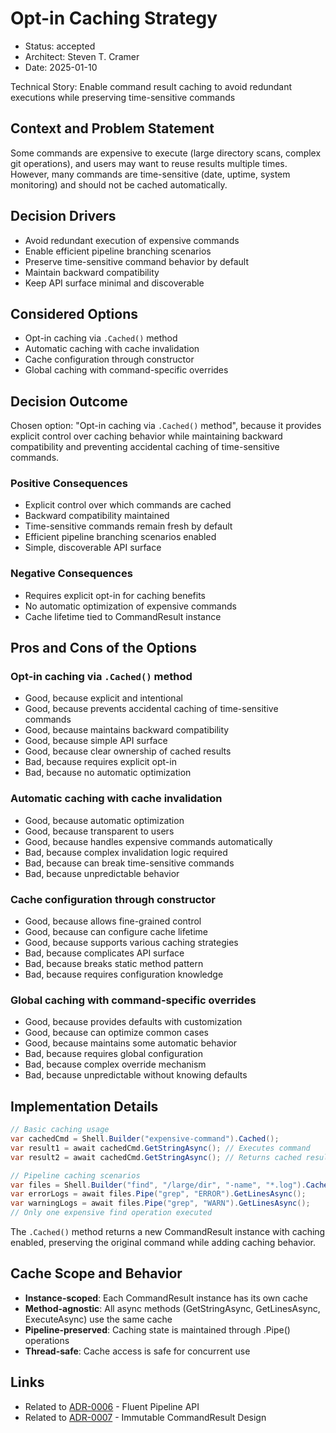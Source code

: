 # Opt-in Caching Strategy

* Status: accepted
* Architect: Steven T. Cramer
* Date: 2025-01-10

Technical Story: Enable command result caching to avoid redundant executions while preserving time-sensitive commands

## Context and Problem Statement

Some commands are expensive to execute (large directory scans, complex git operations), and users may want to reuse results multiple times. However, many commands are time-sensitive (date, uptime, system monitoring) and should not be cached automatically.

## Decision Drivers

* Avoid redundant execution of expensive commands
* Enable efficient pipeline branching scenarios
* Preserve time-sensitive command behavior by default
* Maintain backward compatibility
* Keep API surface minimal and discoverable

## Considered Options

* Opt-in caching via `.Cached()` method
* Automatic caching with cache invalidation
* Cache configuration through constructor
* Global caching with command-specific overrides

## Decision Outcome

Chosen option: "Opt-in caching via `.Cached()` method", because it provides explicit control over caching behavior while maintaining backward compatibility and preventing accidental caching of time-sensitive commands.

### Positive Consequences

* Explicit control over which commands are cached
* Backward compatibility maintained
* Time-sensitive commands remain fresh by default
* Efficient pipeline branching scenarios enabled
* Simple, discoverable API surface

### Negative Consequences

* Requires explicit opt-in for caching benefits
* No automatic optimization of expensive commands
* Cache lifetime tied to CommandResult instance

## Pros and Cons of the Options

### Opt-in caching via `.Cached()` method

* Good, because explicit and intentional
* Good, because prevents accidental caching of time-sensitive commands
* Good, because maintains backward compatibility
* Good, because simple API surface
* Good, because clear ownership of cached results
* Bad, because requires explicit opt-in
* Bad, because no automatic optimization

### Automatic caching with cache invalidation

* Good, because automatic optimization
* Good, because transparent to users
* Good, because handles expensive commands automatically
* Bad, because complex invalidation logic required
* Bad, because can break time-sensitive commands
* Bad, because unpredictable behavior

### Cache configuration through constructor

* Good, because allows fine-grained control
* Good, because can configure cache lifetime
* Good, because supports various caching strategies
* Bad, because complicates API surface
* Bad, because breaks static method pattern
* Bad, because requires configuration knowledge

### Global caching with command-specific overrides

* Good, because provides defaults with customization
* Good, because can optimize common cases
* Good, because maintains some automatic behavior
* Bad, because requires global configuration
* Bad, because complex override mechanism
* Bad, because unpredictable without knowing defaults

## Implementation Details

```csharp
// Basic caching usage
var cachedCmd = Shell.Builder("expensive-command").Cached();
var result1 = await cachedCmd.GetStringAsync(); // Executes command
var result2 = await cachedCmd.GetStringAsync(); // Returns cached result

// Pipeline caching scenarios
var files = Shell.Builder("find", "/large/dir", "-name", "*.log").Cached();
var errorLogs = await files.Pipe("grep", "ERROR").GetLinesAsync();
var warningLogs = await files.Pipe("grep", "WARN").GetLinesAsync();
// Only one expensive find operation executed
```

The `.Cached()` method returns a new CommandResult instance with caching enabled, preserving the original command while adding caching behavior.

## Cache Scope and Behavior

* **Instance-scoped**: Each CommandResult instance has its own cache
* **Method-agnostic**: All async methods (GetStringAsync, GetLinesAsync, ExecuteAsync) use the same cache
* **Pipeline-preserved**: Caching state is maintained through .Pipe() operations
* **Thread-safe**: Cache access is safe for concurrent use

## Links

* Related to [ADR-0006](0006-fluent-pipeline-api.md) - Fluent Pipeline API
* Related to [ADR-0007](0007-immutable-commandresult-design.md) - Immutable CommandResult Design